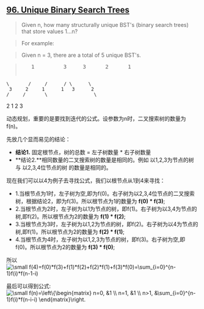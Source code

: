 ## [96. Unique Binary Search Trees](https://leetcode.com/problems/unique-binary-search-trees/)

>Given n, how many structurally unique BST's (binary search trees) that store values 1...n?

>For example:

>Given n = 3, there are a total of 5 unique BST's.

><pre>   1         3     3      2      1
    \       /     /      / \      \
     3     2     1      1   3      2
    /     /       \                 \
   2     1         2                 3
</pre>

动态规划，重要的是要找到迭代的公式。设参数为n时，二叉搜索树的数量为f(n)。 

先放几个显而易见的结论：

- **结论1.** 固定根节点，树的总数 = 左子树数量 * 右子树数量
- **结论2.**相同数量的二叉搜索树的数量是相同的。例如 以1,2,3为节点的树 与 以2,3,4位节点的树 的数量是相同的。

现在我们可以以4为例子去寻找公式，我们以根节点从1到4来寻找：

- 1.当根节点为1时，左子树为空,即为f(0)。右子树为以2,3,4位节点的二叉搜索树，根据结论2，即为f(3)。所以根节点为1的数量为 **f(0) * f(3)**;
- 2.当根节点为2时，左子树为以1为节点的树，即f(1)。右子树为以3,4为节点的树,即f(2)。所以根节点为2的数量为 **f(1) * f(2)**;
- 3.当根节点为3时，左子树为以1,2为节点的树，即f(2)。右子树为以4为节点的树,即f(1)。所以根节点为2的数量为 **f(2) * f(1)**;
- 4.当根节点为4时，左子树为以1,2,3为节点的树，即f(3)。右子树为空,即f(0)。所以根节点为2的数量为 **f(3) * f(0)**;

所以 <img src="http://latex.codecogs.com/gif.latex?\dpi{120}&space;\fn_jvn&space;\small&space;f(4)=f(0)*f(3)&plus;f(1)*f(2)&plus;f(2)*f(1)&plus;f(3)*f(0)=\sum_{i=0}^{n-1}f(i)*f(n-1-i)" title="\small f(4)=f(0)*f(3)+f(1)*f(2)+f(2)*f(1)+f(3)*f(0)=\sum_{i=0}^{n-1}f(i)*f(n-1-i)" />

最后可以得到公式:<img src="http://latex.codecogs.com/gif.latex?\dpi{120}&space;\fn_jvn&space;\small&space;f(n)=\left\{\begin{matrix}&space;n=0,&space;&1&space;\\&space;n=1,&space;&1&space;\\&space;n>1,&space;&\sum_{i=0}^{n-1}f(i)*f(n-i-i)&space;\end{matrix}\right." title="\small f(n)=\left\{\begin{matrix} n=0, &1 \\ n=1, &1 \\ n>1, &\sum_{i=0}^{n-1}f(i)*f(n-i-i) \end{matrix}\right." />








   



